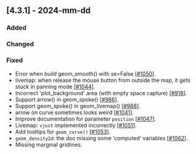 ## [4.3.1] - 2024-mm-dd

### Added

### Changed
      
### Fixed
- Error when build geom_smooth() with se=False [[#1050](https://github.com/JetBrains/lets-plot/issues/1050)].
- livemap: when release the mouse button from outside the map, it gets stuck in panning mode [[#1044](https://github.com/JetBrains/lets-plot/issues/1044)].
- Incorrect 'plot_background' area (with empty space capture) [[#918](https://github.com/JetBrains/lets-plot/issues/918)].
- Support arrow() in geom_spoke() [[#986](https://github.com/JetBrains/lets-plot/issues/986)].
- Support geom_spoke() in geom_livemap() [[#988](https://github.com/JetBrains/lets-plot/issues/988)].
- arrow on curve sometimes looks weird [[#1041](https://github.com/JetBrains/lets-plot/issues/1041)].
- Improve documentation for parameter `position` [[#1047](https://github.com/JetBrains/lets-plot/issues/1047)].
- Livemap: `vjust` implemented incorrectly [[#1051](https://github.com/JetBrains/lets-plot/issues/1051)].
- Add tooltips for `geom_curve()` [[#1053](https://github.com/JetBrains/lets-plot/issues/1053)].
- `geom_density2d`: the doc missing some 'computed' variables [[#1062](https://github.com/JetBrains/lets-plot/issues/1062)].
- Missing marginal gridlines.